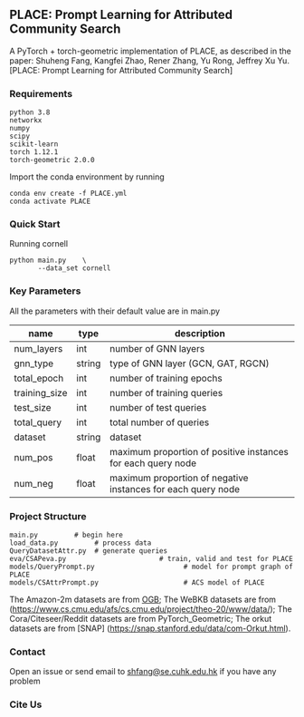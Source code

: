 PLACE: Prompt Learning for Attributed Community Search
-----------------
A PyTorch + torch-geometric implementation of PLACE, as described in the paper: Shuheng Fang, Kangfei Zhao, Rener Zhang, Yu Rong, Jeffrey Xu Yu. [PLACE: Prompt Learning for Attributed Community Search]


### Requirements
```
python 3.8
networkx
numpy
scipy
scikit-learn
torch 1.12.1
torch-geometric 2.0.0
```

Import the conda environment by running
```
conda env create -f PLACE.yml
conda activate PLACE
```


### Quick Start
Running cornell
```
python main.py    \
       --data_set cornell
```

### Key Parameters
All the parameters with their default value are in main.py

| name | type   | description |
| ----- | --------- | ----------- |
| num_layers  | int    | number of GNN layers    |
| gnn_type | string |  type of GNN layer (GCN, GAT, RGCN)     |
| total_epoch  | int   | number of training epochs  |
| training_size  | int   | number of training queries |
| test_size  | int   | number of test queries |
| total_query  | int   | total number of queries |
| dataset  | string   | dataset |
| num_pos  | float   | maximum proportion of positive instances for each query node |
| num_neg  | float   | maximum proportion of negative instances for each query node |



### Project Structure
```
main.py         # begin here
load_data.py         # process data
QueryDatasetAttr.py  # generate queries
eva/CSAPeva.py                       # train, valid and test for PLACE
models/QueryPrompt.py                      # model for prompt graph of PLACE
models/CSAttrPrompt.py                     # ACS model of PLACE
```
The Amazon-2m datasets are from [OGB](https://ogb.stanford.edu/docs/nodeprop/);
The WeBKB datasets are from (https://www.cs.cmu.edu/afs/cs.cmu.edu/project/theo-20/www/data/);
The Cora/Citeseer/Reddit datasets are from PyTorch_Geometric;
The orkut datasets are from [SNAP] (https://snap.stanford.edu/data/com-Orkut.html).


### Contact
Open an issue or send email to shfang@se.cuhk.edu.hk if you have any problem

### Cite Us


